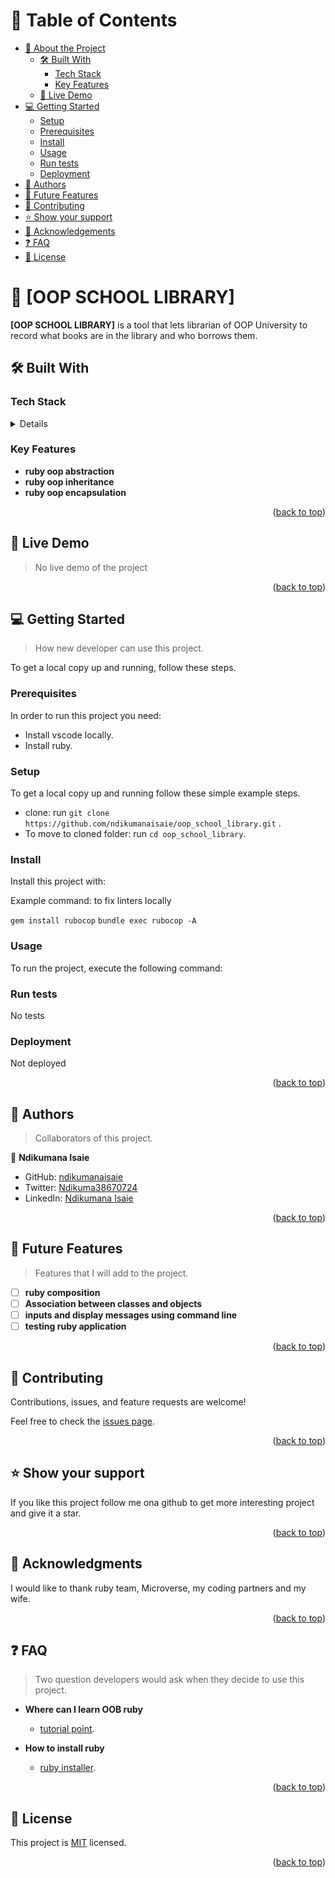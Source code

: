 <a name="readme-top"></a>
# 📗 Table of Contents

- [📖 About the Project](#about-project)
  - [🛠 Built With](#built-with)
    - [Tech Stack](#tech-stack)
    - [Key Features](#key-features)
  - [🚀 Live Demo](#live-demo)
- [💻 Getting Started](#getting-started)
  - [Setup](#setup)
  - [Prerequisites](#prerequisites)
  - [Install](#install)
  - [Usage](#usage)
  - [Run tests](#run-tests)
  - [Deployment](#triangular_flag_on_post-deployment)
- [👥 Authors](#authors)
- [🔭 Future Features](#future-features)
- [🤝 Contributing](#contributing)
- [⭐️ Show your support](#support)
- [🙏 Acknowledgements](#acknowledgements)
- [❓ FAQ](#faq)
- [📝 License](#license)

# 📖 [OOP SCHOOL LIBRARY] <a name="about-project"></a>

**[OOP SCHOOL LIBRARY]** is a tool that lets librarian of OOP University to record what books are in the library and who borrows them.

## 🛠 Built With <a name="built-with"></a>

### Tech Stack <a name="tech-stack"></a>

<details>
  <ul>
    <li><a href="https://www.tutorialspoint.com/ruby/index.htm">ruby</a></li>
    <li><a href="https://github.com">gitflow</a></li>
  </ul>
</details>

### Key Features <a name="key-features"></a>

- **ruby oop abstraction**
- **ruby oop inheritance**
- **ruby oop encapsulation**

<p align="right">(<a href="#readme-top">back to top</a>)</p>

## 🚀 Live Demo <a name="live-demo"></a>

> No live demo of the project

<p align="right">(<a href="#readme-top">back to top</a>)</p>

## 💻 Getting Started <a name="getting-started"></a>

> How new developer can use this project.

To get a local copy up and running, follow these steps.

### Prerequisites

In order to run this project you need:

- Install vscode locally.
- Install ruby.

### Setup

To get a local copy up and running follow these simple example steps.

- clone: run `git clone https://github.com/ndikumanaisaie/oop_school_library.git` .
- To move to cloned folder: run `cd oop_school_library`.

### Install

Install this project with:


Example command: to fix linters locally

`gem install rubocop`
`bundle exec rubocop -A`

### Usage

To run the project, execute the following command:

### Run tests

No tests

### Deployment

Not deployed

<p align="right">(<a href="#readme-top">back to top</a>)</p>

## 👥 Authors <a name="authors"></a>

> Collaborators of this project.

👤 **Ndikumana Isaie**

- GitHub: [ndikumanaisaie](https://github.com/ndikumanaisaie)
- Twitter: [Ndikuma38670724](https://twitter.com/Ndikuma38670724)
- LinkedIn: [Ndikumana Isaie](https://www.linkedin.com/in/ndikumanaisaie/)

<p align="right">(<a href="#readme-top">back to top</a>)</p>

## 🔭 Future Features <a name="future-features"></a>

> Features that I will add to the project.

- [ ] **ruby composition**
- [ ] **Association between classes and objects**
- [ ] **inputs and display messages using command line**
- [ ] **testing ruby application**

<p align="right">(<a href="#readme-top">back to top</a>)</p>

## 🤝 Contributing <a name="contributing"></a>

Contributions, issues, and feature requests are welcome!

Feel free to check the [issues page](../../issues/).

<p align="right">(<a href="#readme-top">back to top</a>)</p>

## ⭐️ Show your support <a name="support"></a>

If you like this project follow me ona github to get more interesting project and give it a star.

<p align="right">(<a href="#readme-top">back to top</a>)</p>

## 🙏 Acknowledgments <a name="acknowledgements"></a>

I would like to thank ruby team, Microverse, my coding partners and my wife.

<p align="right">(<a href="#readme-top">back to top</a>)</p>

## ❓ FAQ <a name="faq"></a>

> Two question developers would ask when they decide to use this project.

- **Where can I learn OOB ruby**

  - [tutorial point](https://www.tutorialspoint.com/ruby/index.htm).

- **How to install ruby**

  - [ruby installer](https://rubyinstaller.org/).

<p align="right">(<a href="#readme-top">back to top</a>)</p>

## 📝 License <a name="license"></a>

This project is [MIT](./LICENSE) licensed.

<p align="right">(<a href="#readme-top">back to top</a>)</p>
